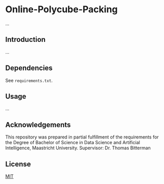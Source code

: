 # Online-Polycube-Packing

...

## Introduction

...

## Dependencies
See `requirements.txt`.

## Usage
...

## Acknowledgements
This repository was prepared in partial fulfillment of the requirements for the Degree of Bachelor of Science in Data Science and Artificial Intelligence, Maastricht University. Supervisor: Dr. Thomas Bitterman

## License
[MIT](https://choosealicense.com/licenses/mit/)
